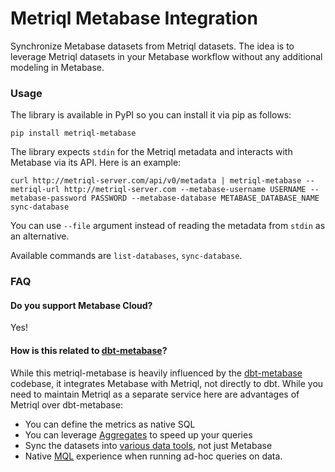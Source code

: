 # Metriql Metabase Integration 

Synchronize Metabase datasets from Metriql datasets. The idea is to leverage Metriql datasets in your Metabase workflow without any additional modeling in Metabase.

### Usage

The library is available in PyPI so you can install it via pip as follows:

```
pip install metriql-metabase
```

The library expects `stdin` for the Metriql metadata and interacts with Metabase via its API. Here is an example:

```
curl http://metriql-server.com/api/v0/metadata | metriql-metabase --metriql-url http://metriql-server.com --metabase-username USERNAME --metabase-password PASSWORD --metabase-database METABASE_DATABASE_NAME sync-database
```

You can use `--file` argument instead of reading the metadata from `stdin` as an alternative.

Available commands are `list-databases`, `sync-database`.

### FAQ

#### Do you support Metabase Cloud?

Yes!

#### How is this related to [dbt-metabase](https://github.com/gouline/dbt-metabase)?

While this metriql-metabase is heavily influenced by the [dbt-metabase](https://github.com/gouline/dbt-metabase) codebase, 
it integrates Metabase with Metriql, not directly to dbt. While you need to maintain Metriql as a separate service here are advantages of Metriql over dbt-metabase:

* You can define the metrics as native SQL
* You can leverage [Aggregates](https://metriql.com/introduction/aggregates) to speed up your queries
* Sync the datasets into [various data tools](https://metriql.com/integrations/bi-tools/index), not just Metabase
* Native [MQL](https://metriql.com/query/mql) experience when running ad-hoc queries on data.

